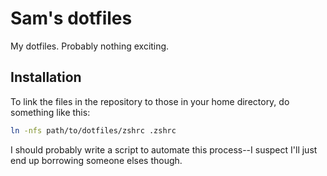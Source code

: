 # Sam's dotfiles

My dotfiles. Probably nothing exciting.

## Installation

To link the files in the repository to those in your home directory, do something like this:

```bash
ln -nfs path/to/dotfiles/zshrc .zshrc
```

I should probably write a script to automate this process--I suspect I'll just end up borrowing someone elses though.